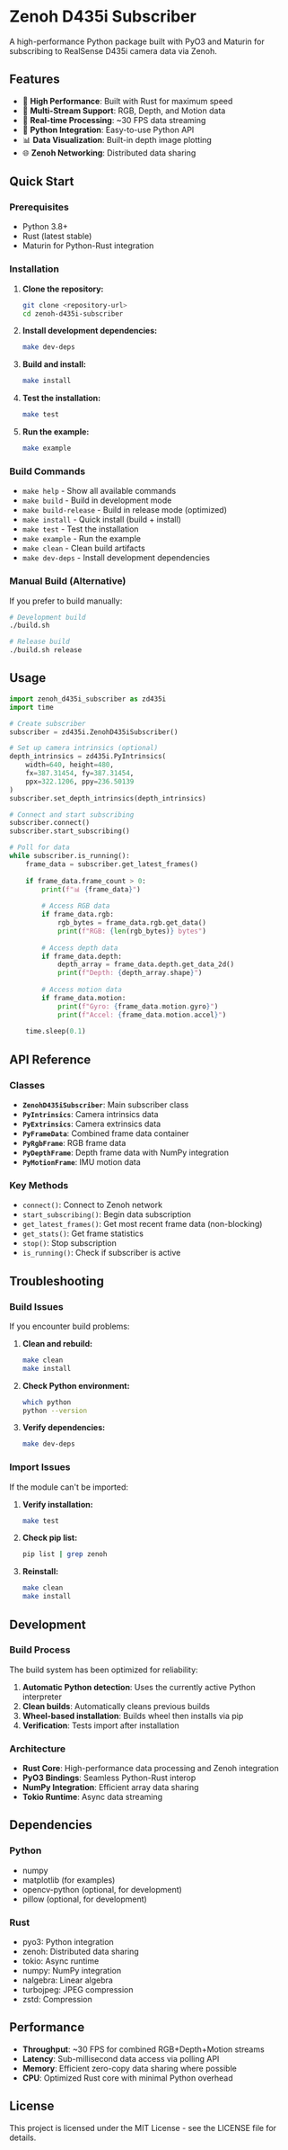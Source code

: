 # Zenoh D435i Subscriber

A high-performance Python package built with PyO3 and Maturin for subscribing to RealSense D435i camera data via Zenoh.

## Features

- 🚀 **High Performance**: Built with Rust for maximum speed
- 📸 **Multi-Stream Support**: RGB, Depth, and Motion data
- 🔄 **Real-time Processing**: ~30 FPS data streaming
- 🐍 **Python Integration**: Easy-to-use Python API
- 📊 **Data Visualization**: Built-in depth image plotting
- 🌐 **Zenoh Networking**: Distributed data sharing

## Quick Start

### Prerequisites

- Python 3.8+
- Rust (latest stable)
- Maturin for Python-Rust integration

### Installation

1. **Clone the repository:**
   ```bash
   git clone <repository-url>
   cd zenoh-d435i-subscriber
   ```

2. **Install development dependencies:**
   ```bash
   make dev-deps
   ```

3. **Build and install:**
   ```bash
   make install
   ```

4. **Test the installation:**
   ```bash
   make test
   ```

5. **Run the example:**
   ```bash
   make example
   ```

### Build Commands

- `make help` - Show all available commands
- `make build` - Build in development mode
- `make build-release` - Build in release mode (optimized)
- `make install` - Quick install (build + install)
- `make test` - Test the installation
- `make example` - Run the example
- `make clean` - Clean build artifacts
- `make dev-deps` - Install development dependencies

### Manual Build (Alternative)

If you prefer to build manually:

```bash
# Development build
./build.sh

# Release build
./build.sh release
```

## Usage

```python
import zenoh_d435i_subscriber as zd435i
import time

# Create subscriber
subscriber = zd435i.ZenohD435iSubscriber()

# Set up camera intrinsics (optional)
depth_intrinsics = zd435i.PyIntrinsics(
    width=640, height=480,
    fx=387.31454, fy=387.31454,
    ppx=322.1206, ppy=236.50139
)
subscriber.set_depth_intrinsics(depth_intrinsics)

# Connect and start subscribing
subscriber.connect()
subscriber.start_subscribing()

# Poll for data
while subscriber.is_running():
    frame_data = subscriber.get_latest_frames()
    
    if frame_data.frame_count > 0:
        print(f"📊 {frame_data}")
        
        # Access RGB data
        if frame_data.rgb:
            rgb_bytes = frame_data.rgb.get_data()
            print(f"RGB: {len(rgb_bytes)} bytes")
        
        # Access depth data  
        if frame_data.depth:
            depth_array = frame_data.depth.get_data_2d()
            print(f"Depth: {depth_array.shape}")
        
        # Access motion data
        if frame_data.motion:
            print(f"Gyro: {frame_data.motion.gyro}")
            print(f"Accel: {frame_data.motion.accel}")
    
    time.sleep(0.1)
```

## API Reference

### Classes

- **`ZenohD435iSubscriber`**: Main subscriber class
- **`PyIntrinsics`**: Camera intrinsics data
- **`PyExtrinsics`**: Camera extrinsics data
- **`PyFrameData`**: Combined frame data container
- **`PyRgbFrame`**: RGB frame data
- **`PyDepthFrame`**: Depth frame data with NumPy integration
- **`PyMotionFrame`**: IMU motion data

### Key Methods

- `connect()`: Connect to Zenoh network
- `start_subscribing()`: Begin data subscription
- `get_latest_frames()`: Get most recent frame data (non-blocking)
- `get_stats()`: Get frame statistics
- `stop()`: Stop subscription
- `is_running()`: Check if subscriber is active

## Troubleshooting

### Build Issues

If you encounter build problems:

1. **Clean and rebuild:**
   ```bash
   make clean
   make install
   ```

2. **Check Python environment:**
   ```bash
   which python
   python --version
   ```

3. **Verify dependencies:**
   ```bash
   make dev-deps
   ```

### Import Issues

If the module can't be imported:

1. **Verify installation:**
   ```bash
   make test
   ```

2. **Check pip list:**
   ```bash
   pip list | grep zenoh
   ```

3. **Reinstall:**
   ```bash
   make clean
   make install
   ```

## Development

### Build Process

The build system has been optimized for reliability:

1. **Automatic Python detection**: Uses the currently active Python interpreter
2. **Clean builds**: Automatically cleans previous builds
3. **Wheel-based installation**: Builds wheel then installs via pip
4. **Verification**: Tests import after installation

### Architecture

- **Rust Core**: High-performance data processing and Zenoh integration
- **PyO3 Bindings**: Seamless Python-Rust interop
- **NumPy Integration**: Efficient array data sharing
- **Tokio Runtime**: Async data streaming

## Dependencies

### Python
- numpy
- matplotlib (for examples)
- opencv-python (optional, for development)
- pillow (optional, for development)

### Rust
- pyo3: Python integration
- zenoh: Distributed data sharing
- tokio: Async runtime
- numpy: NumPy integration
- nalgebra: Linear algebra
- turbojpeg: JPEG compression
- zstd: Compression

## Performance

- **Throughput**: ~30 FPS for combined RGB+Depth+Motion streams
- **Latency**: Sub-millisecond data access via polling API
- **Memory**: Efficient zero-copy data sharing where possible
- **CPU**: Optimized Rust core with minimal Python overhead

## License

This project is licensed under the MIT License - see the LICENSE file for details. 